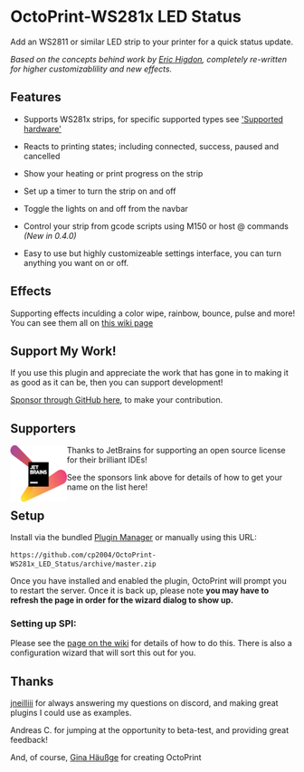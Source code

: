 # OctoPrint-WS281x LED Status

Add an WS2811 or similar LED strip to your printer for a quick status update.

_Based on the concepts behind work by [Eric Higdon](https://github.com/EricHigdon/OctoPrint-RGB_status), completely re-written for higher customizablility and new effects._

## Features
* Supports WS281x strips, for specific supported types see ['Supported hardware'](https://github.com/cp2004/OctoPrint-WS281x_LED_Status/wiki/Supported-hardware)

* Reacts to printing states; including connected, success, paused and cancelled

* Show your heating or print progress on the strip

* Set up a timer to turn the strip on and off

* Toggle the lights on and off from the navbar

* Control your strip from gcode scripts using M150 or host @ commands *(New in 0.4.0)*

* Easy to use but highly customizeable settings interface, you can turn anything you want on or off.

## Effects
Supporting effects inculding a color wipe, rainbow, bounce, pulse and more! You can see them all on [this wiki page](https://github.com/cp2004/OctoPrint-WS281x_LED_Status/wiki/Configuration-options#effects)

## Support My Work!
If you use this plugin and appreciate the work that has gone in to making it as good as it can be, then you can support development!

[Sponsor through GitHub here](https://github.com/sponsors/cp2004), to make your contribution.

## Supporters
<a href="https://www.jetbrains.com/?from=cp2004"><img align="left" width="100" height="100" src="jetbrains-variant-2.png" alt="JetBrains Logo"></a> Thanks to JetBrains for supporting an open source license for their brilliant IDEs!

See the sponsors link above for details of how to get your name on the list here!

## Setup

Install via the bundled [Plugin Manager](https://docs.octoprint.org/en/master/bundledplugins/pluginmanager.html)
or manually using this URL:

    https://github.com/cp2004/OctoPrint-WS281x_LED_Status/archive/master.zip

Once you have installed and enabled the plugin, OctoPrint will prompt you to restart the server. Once it is back up, please note **you may have to refresh the page in order for the wizard dialog to show up.**

### Setting up SPI:

Please see the [page on the wiki](https://github.com/cp2004/OctoPrint-WS281x_LED_Status/wiki/SPI-Setup-Running-without-root) for details of how to do this. There is also a configuration wizard that will sort this out for you.

## Thanks
[jneilliii](https://github.com/jneilliii) for always answering my questions on discord, and making great plugins I could use as examples.

Andreas C. for jumping at the opportunity to beta-test, and providing great feedback!

And, of course, [Gina Häußge](https://github.com/foosel) for creating OctoPrint
